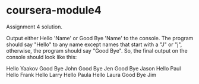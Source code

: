 # coursera-module4
Assignment 4 solution.

Output either Hello 'Name' or Good Bye 'Name' to the console.
The program should say "Hello" to any name except names that start with a "J" or "j", otherwise, the program should say "Good Bye". So, the final output on the console should look like this:

Hello Yaakov
Good Bye John
Good Bye Jen
Good Bye Jason
Hello Paul
Hello Frank
Hello Larry
Hello Paula
Hello Laura
Good Bye Jim
